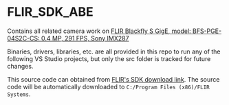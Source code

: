 # FLIR_SDK_ABE

Contains all related camera work on [FLIR Blackfly S GigE, model: BFS-PGE-04S2C-CS: 0.4 MP, 291 FPS, Sony IMX287](https://www.flir.com/products/blackfly-s-gige/)

Binaries, drivers, libraries, etc. are all provided in this repo to run any of the following VS Studio projects, but only the src folder is tracked for future changes.

This source code can obtained from [FLIR's SDK download link](https://www.flir.com/support-center/iis/machine-vision/downloads/spinnaker-sdk-and-firmware-download/). The source code will be automatically downloaded to `C:/Program Files (x86)/FLIR Systems`.
